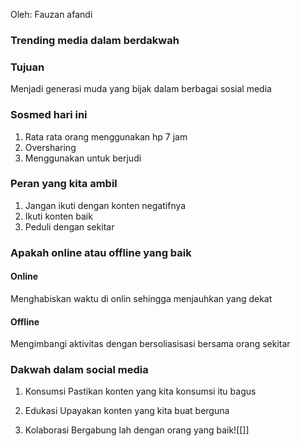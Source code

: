 Oleh: Fauzan afandi

### Trending media dalam berdakwah

### Tujuan
Menjadi generasi muda yang bijak dalam berbagai sosial media

### Sosmed hari ini
1. Rata rata orang menggunakan hp 7 jam
2. Oversharing
3. Menggunakan untuk berjudi

### Peran yang kita ambil

1. Jangan ikuti dengan konten negatifnya
2. Ikuti konten baik
3. Peduli dengan sekitar
### Apakah online atau offline yang baik

#### Online
Menghabiskan waktu di onlin sehingga menjauhkan yang dekat

#### Offline
Mengimbangi aktivitas dengan bersoliasisasi bersama orang sekitar
### Dakwah dalam social media

1. Konsumsi
    Pastikan konten yang kita konsumsi itu bagus

2. Edukasi
    Upayakan konten yang kita buat berguna

3. Kolaborasi
    Bergabung lah dengan orang yang baik![[]]